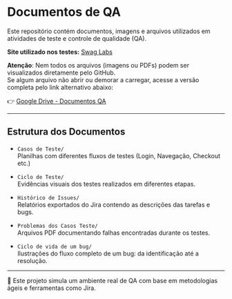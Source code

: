 # Documentos de QA

Este repositório contém documentos, imagens e arquivos utilizados em atividades de teste e controle de qualidade (QA).

**Site utilizado nos testes:** [Swag Labs](https://www.saucedemo.com)

**Atenção**: Nem todos os arquivos (imagens ou PDFs) podem ser visualizados diretamente pelo GitHub.  
Se algum arquivo não abrir ou demorar a carregar, acesse a versão completa pelo link alternativo abaixo:

👉 [Google Drive - Documentos QA](https://drive.google.com/drive/folders/1ayf05wrrIrsfsik8KeSdKVT3X-SsQiGQ?usp=sharing)

---

## Estrutura dos Documentos

- `Casos de Teste/`  
  Planilhas com diferentes fluxos de testes (Login, Navegação, Checkout etc.)

- `Ciclo de Teste/`  
  Evidências visuais dos testes realizados em diferentes etapas.

- `Histórico de Issues/`  
  Relatórios exportados do Jira contendo as descrições das tarefas e bugs.

- `Problemas dos Casos Teste/`  
  Arquivos PDF documentando falhas encontradas durante os testes.

- `Ciclo de vida de um bug/`  
  Ilustrações do fluxo completo de um bug: da identificação até a resolução.

---

📁 Este projeto simula um ambiente real de QA com base em metodologias ágeis e ferramentas como Jira.

